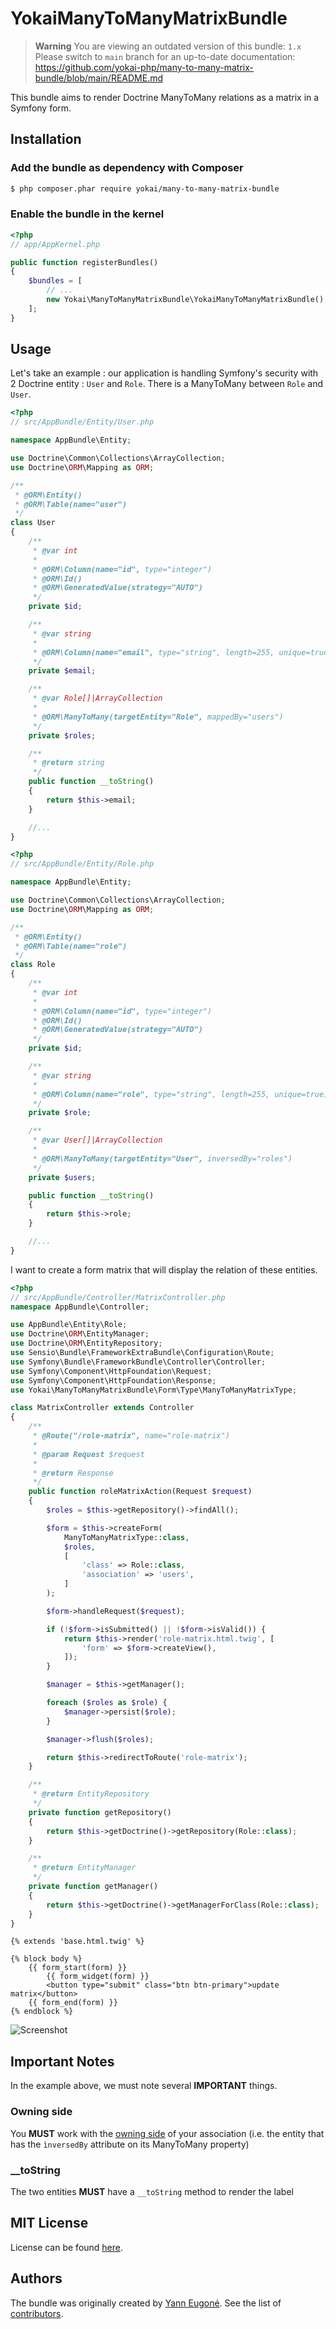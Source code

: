 YokaiManyToManyMatrixBundle
===========================

> **Warning**
> You are viewing an outdated version of this bundle: `1.x`
> Please switch to `main` branch for an up-to-date documentation:
> https://github.com/yokai-php/many-to-many-matrix-bundle/blob/main/README.md

This bundle aims to render Doctrine ManyToMany relations as a matrix in a Symfony form.


Installation
------------

### Add the bundle as dependency with Composer

``` bash
$ php composer.phar require yokai/many-to-many-matrix-bundle
```

### Enable the bundle in the kernel

``` php
<?php
// app/AppKernel.php

public function registerBundles()
{
    $bundles = [
        // ...
        new Yokai\ManyToManyMatrixBundle\YokaiManyToManyMatrixBundle(),
    ];
}
```


Usage
-----

Let's take an example : our application is handling Symfony's security with 2 Doctrine entity : `User` and `Role`.
There is a ManyToMany between `Role` and `User`.

```php
<?php
// src/AppBundle/Entity/User.php

namespace AppBundle\Entity;

use Doctrine\Common\Collections\ArrayCollection;
use Doctrine\ORM\Mapping as ORM;

/**
 * @ORM\Entity()
 * @ORM\Table(name="user")
 */
class User
{
    /**
     * @var int
     *
     * @ORM\Column(name="id", type="integer")
     * @ORM\Id()
     * @ORM\GeneratedValue(strategy="AUTO")
     */
    private $id;

    /**
     * @var string
     *
     * @ORM\Column(name="email", type="string", length=255, unique=true)
     */
    private $email;

    /**
     * @var Role[]|ArrayCollection
     *
     * @ORM\ManyToMany(targetEntity="Role", mappedBy="users")
     */
    private $roles;

    /**
     * @return string
     */
    public function __toString()
    {
        return $this->email;
    }

    //...
}
```

```php
<?php
// src/AppBundle/Entity/Role.php

namespace AppBundle\Entity;

use Doctrine\Common\Collections\ArrayCollection;
use Doctrine\ORM\Mapping as ORM;

/**
 * @ORM\Entity()
 * @ORM\Table(name="role")
 */
class Role
{
    /**
     * @var int
     *
     * @ORM\Column(name="id", type="integer")
     * @ORM\Id()
     * @ORM\GeneratedValue(strategy="AUTO")
     */
    private $id;

    /**
     * @var string
     *
     * @ORM\Column(name="role", type="string", length=255, unique=true)
     */
    private $role;

    /**
     * @var User[]|ArrayCollection
     *
     * @ORM\ManyToMany(targetEntity="User", inversedBy="roles")
     */
    private $users;

    public function __toString()
    {
        return $this->role;
    }

    //...
}
```

I want to create a form matrix that will display the relation of these entities.

```php
<?php
// src/AppBundle/Controller/MatrixController.php
namespace AppBundle\Controller;

use AppBundle\Entity\Role;
use Doctrine\ORM\EntityManager;
use Doctrine\ORM\EntityRepository;
use Sensio\Bundle\FrameworkExtraBundle\Configuration\Route;
use Symfony\Bundle\FrameworkBundle\Controller\Controller;
use Symfony\Component\HttpFoundation\Request;
use Symfony\Component\HttpFoundation\Response;
use Yokai\ManyToManyMatrixBundle\Form\Type\ManyToManyMatrixType;

class MatrixController extends Controller
{
    /**
     * @Route("/role-matrix", name="role-matrix")
     *
     * @param Request $request
     *
     * @return Response
     */
    public function roleMatrixAction(Request $request)
    {
        $roles = $this->getRepository()->findAll();

        $form = $this->createForm(
            ManyToManyMatrixType::class,
            $roles,
            [
                'class' => Role::class,
                'association' => 'users',
            ]
        );

        $form->handleRequest($request);

        if (!$form->isSubmitted() || !$form->isValid()) {
            return $this->render('role-matrix.html.twig', [
                'form' => $form->createView(),
            ]);
        }

        $manager = $this->getManager();

        foreach ($roles as $role) {
            $manager->persist($role);
        }

        $manager->flush($roles);

        return $this->redirectToRoute('role-matrix');
    }

    /**
     * @return EntityRepository
     */
    private function getRepository()
    {
        return $this->getDoctrine()->getRepository(Role::class);
    }

    /**
     * @return EntityManager
     */
    private function getManager()
    {
        return $this->getDoctrine()->getManagerForClass(Role::class);
    }
}
```

```twig
{% extends 'base.html.twig' %}

{% block body %}
    {{ form_start(form) }}
        {{ form_widget(form) }}
        <button type="submit" class="btn btn-primary">update matrix</button>
    {{ form_end(form) }}
{% endblock %}
```

![Screenshot](Resources/screenshot.png)


Important Notes
---------------

In the example above, we must note several **IMPORTANT** things.

### Owning side

You **MUST** work with the [owning side](http://doctrine-orm.readthedocs.io/projects/doctrine-orm/en/latest/reference/unitofwork-associations.html)
  of your association (i.e. the entity that has the `ìnversedBy` attribute on its ManyToMany property)

### __toString

The two entities **MUST** have a `__toString` method to render the label


MIT License
-----------

License can be found [here](https://github.com/yann-eugone/many-to-many-matrix-bundle/blob/master/Resources/meta/LICENSE).


Authors
-------

The bundle was originally created by [Yann Eugoné](https://github.com/yann-eugone).
See the list of [contributors](https://github.com/yann-eugone/many-to-many-matrix-bundle/contributors).
